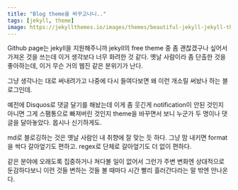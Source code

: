 ```yaml
---
title: "Blog theme을 바꾸고나니.."
tags: [jekyll, theme]
image: https://jekyllthemes.io/images/themes/beautiful-jekyll-jekyll-theme.jpg
---
```


Github page는 jekyll을 지원해주니까 jekyll의 free theme 중 좀 괜찮겠구나 싶어서 가져온 것을 쓰는데 이거 생각보다 너무 화려한 것 같다. 옛날 사람이라 좀 단촐한 것을 좋아하는데, 이거 무슨 거의 웹진 같은 분위기가 난다.

그냥 생각나는 대로 써내려가고 나중에 다시 들여다보면 왜 이런 개소릴 써놨나 하는 블로그인데.

예전에 Disquos로 댓글 달기를 해놨는데 이게 좀 웃긴게 notification이 안된 것인지 아니면 그게 스팸통으로 빠져버린 것인지 theme을 바꾸면서 보니 누군가 두 명이나 댓글을 달아놓았다. 몹시나 신기하게도. 

md로 블로깅하는 것은 옛날 사람인 내 취향에 잘 맞는 듯 하다. 그냥 맘 내키면 format을 싹다 갈아엎기도 편하고. regex로 단체로 갈아엎기도 더 없이 편하다. 

같은 분야에 오래도록 집중하거나 쳐다볼 일이 없어서 그런가 주변 변화엔 상대적으로 둔감하다보니 이런 것들 변하는 것들 볼 때마다 시간 빨리 흘러간다라는 말 밖엔 안나온다.
